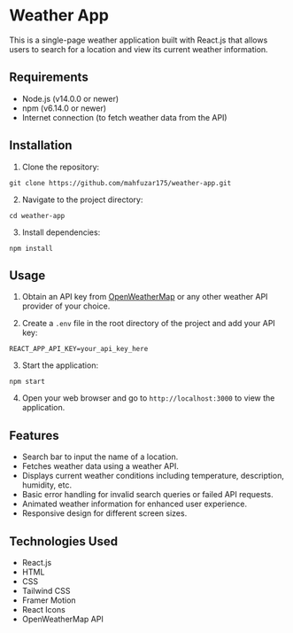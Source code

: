 # Weather App

This is a single-page weather application built with React.js that allows users to search for a location and view its current weather information.

## Requirements

- Node.js (v14.0.0 or newer)
- npm (v6.14.0 or newer)
- Internet connection (to fetch weather data from the API)

## Installation

1. Clone the repository:

```
git clone https://github.com/mahfuzar175/weather-app.git
```

2. Navigate to the project directory:

```
cd weather-app
```

3. Install dependencies:

```
npm install
```

## Usage

1. Obtain an API key from [OpenWeatherMap](https://openweathermap.org/api) or any other weather API provider of your choice.

2. Create a `.env` file in the root directory of the project and add your API key:

```
REACT_APP_API_KEY=your_api_key_here
```

3. Start the application:

```
npm start
```

4. Open your web browser and go to `http://localhost:3000` to view the application.

## Features

- Search bar to input the name of a location.
- Fetches weather data using a weather API.
- Displays current weather conditions including temperature, description, humidity, etc.
- Basic error handling for invalid search queries or failed API requests.
- Animated weather information for enhanced user experience.
- Responsive design for different screen sizes.

## Technologies Used

- React.js
- HTML
- CSS
- Tailwind CSS
- Framer Motion
- React Icons
- OpenWeatherMap API
